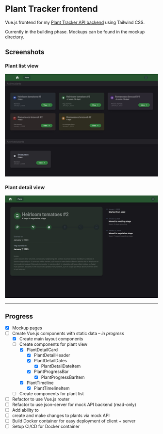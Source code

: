 # Plant Tracker frontend

Vue.js frontend for my [Plant Tracker API backend](https://github.com/jesse-kaufman/plantsdb) using Tailwind CSS.

Currently in the building phase. Mockups can be found in the mockup directory.

## Screenshots

### Plant list view

![Plant detail view](images/plant-list.jpg)

### Plant detail view

![Plant detail view](images/plant-view.jpg)

---

## Progress

- [x] Mockup pages
- [ ] Create Vue.js components with static data – *in progress*
  - [x] Create main layout components
  - [ ] Create components for plant view
    - [x] PlantDetailCard
      - [x] PlantDetailHeader
      - [x] PlantDetailDates
        - [x] PlantDetailDateItem
      - [x] PlantProgressBar
        - [x] PlantProgressBarItem
    - [x] PlantTimeline
      - [x] PlantTimelineItem
  - [ ] Create components for plant list
- [ ] Refactor to use Vue.js router
- [ ] Refactor to use json-server for mock API backend (read-only)
- [ ] Add ability to
- [ ] create and make changes to plants via mock API
- [ ] Build Docker container for easy deployment of client + server
- [ ] Setup CI/CD for Docker container
